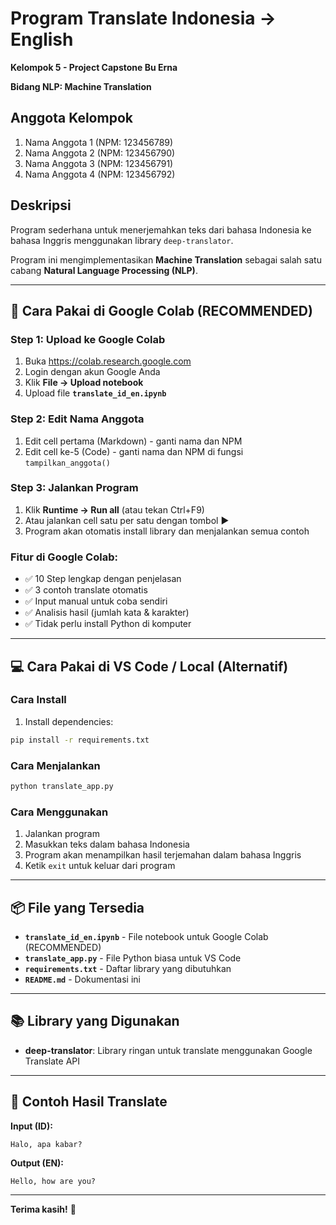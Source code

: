 # Program Translate Indonesia → English

**Kelompok 5 - Project Capstone Bu Erna**

**Bidang NLP: Machine Translation**

## Anggota Kelompok
1. Nama Anggota 1 (NPM: 123456789)
2. Nama Anggota 2 (NPM: 123456790)
3. Nama Anggota 3 (NPM: 123456791)
4. Nama Anggota 4 (NPM: 123456792)

## Deskripsi
Program sederhana untuk menerjemahkan teks dari bahasa Indonesia ke bahasa Inggris menggunakan library `deep-translator`.

Program ini mengimplementasikan **Machine Translation** sebagai salah satu cabang **Natural Language Processing (NLP)**.

---

## 🚀 Cara Pakai di Google Colab (RECOMMENDED)

### **Step 1: Upload ke Google Colab**
1. Buka https://colab.research.google.com
2. Login dengan akun Google Anda
3. Klik **File → Upload notebook**
4. Upload file **`translate_id_en.ipynb`**

### **Step 2: Edit Nama Anggota**
1. Edit cell pertama (Markdown) - ganti nama dan NPM
2. Edit cell ke-5 (Code) - ganti nama dan NPM di fungsi `tampilkan_anggota()`

### **Step 3: Jalankan Program**
1. Klik **Runtime → Run all** (atau tekan Ctrl+F9)
2. Atau jalankan cell satu per satu dengan tombol ▶️
3. Program akan otomatis install library dan menjalankan semua contoh

### **Fitur di Google Colab:**
- ✅ 10 Step lengkap dengan penjelasan
- ✅ 3 contoh translate otomatis
- ✅ Input manual untuk coba sendiri
- ✅ Analisis hasil (jumlah kata & karakter)
- ✅ Tidak perlu install Python di komputer

---

## 💻 Cara Pakai di VS Code / Local (Alternatif)

### **Cara Install**

1. Install dependencies:
```bash
pip install -r requirements.txt
```

### **Cara Menjalankan**

```bash
python translate_app.py
```

### **Cara Menggunakan**
1. Jalankan program
2. Masukkan teks dalam bahasa Indonesia
3. Program akan menampilkan hasil terjemahan dalam bahasa Inggris
4. Ketik `exit` untuk keluar dari program

---

## 📦 File yang Tersedia

- **`translate_id_en.ipynb`** - File notebook untuk Google Colab (RECOMMENDED)
- **`translate_app.py`** - File Python biasa untuk VS Code
- **`requirements.txt`** - Daftar library yang dibutuhkan
- **`README.md`** - Dokumentasi ini

---

## 📚 Library yang Digunakan
- **deep-translator**: Library ringan untuk translate menggunakan Google Translate API

---

## 📝 Contoh Hasil Translate

**Input (ID):**
```
Halo, apa kabar?
```

**Output (EN):**
```
Hello, how are you?
```

---

**Terima kasih!** 🙏
